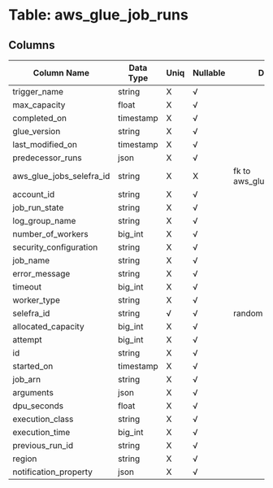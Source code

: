 # Table: aws_glue_job_runs

## Columns 

|  Column Name   |  Data Type  | Uniq | Nullable | Description | 
|  ----  | ----  | ----  | ----  | ---- | 
| trigger_name | string | X | √ |  | 
| max_capacity | float | X | √ |  | 
| completed_on | timestamp | X | √ |  | 
| glue_version | string | X | √ |  | 
| last_modified_on | timestamp | X | √ |  | 
| predecessor_runs | json | X | √ |  | 
| aws_glue_jobs_selefra_id | string | X | X | fk to aws_glue_jobs.selefra_id | 
| account_id | string | X | √ |  | 
| job_run_state | string | X | √ |  | 
| log_group_name | string | X | √ |  | 
| number_of_workers | big_int | X | √ |  | 
| security_configuration | string | X | √ |  | 
| job_name | string | X | √ |  | 
| error_message | string | X | √ |  | 
| timeout | big_int | X | √ |  | 
| worker_type | string | X | √ |  | 
| selefra_id | string | √ | √ | random id | 
| allocated_capacity | big_int | X | √ |  | 
| attempt | big_int | X | √ |  | 
| id | string | X | √ |  | 
| started_on | timestamp | X | √ |  | 
| job_arn | string | X | √ |  | 
| arguments | json | X | √ |  | 
| dpu_seconds | float | X | √ |  | 
| execution_class | string | X | √ |  | 
| execution_time | big_int | X | √ |  | 
| previous_run_id | string | X | √ |  | 
| region | string | X | √ |  | 
| notification_property | json | X | √ |  | 


